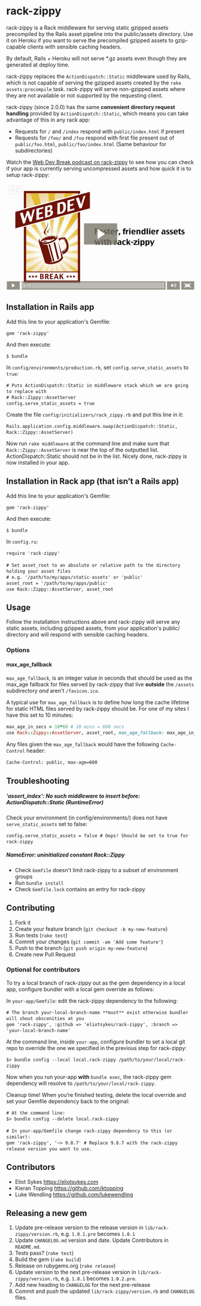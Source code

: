 # rack-zippy

rack-zippy is a Rack middleware for serving static gzipped assets precompiled by the Rails asset pipeline into the public/assets directory. Use it
on Heroku if you want to serve the precompiled gzipped assets to gzip-capable clients with sensible caching headers.

By default, Rails + Heroku will not serve *.gz assets even though they are generated at deploy time.

rack-zippy replaces the `ActionDispatch::Static` middleware used by Rails, which is not capable of serving the gzipped assets created by
the `rake assets:precompile` task. rack-zippy will serve non-gzipped assets where they are not available or not supported by the
requesting client.

rack-zippy (since 2.0.0) has the same **convenient directory request handling** provided by `ActionDispatch::Static`, which means you can take advantage of this in any rack app:

- Requests for `/` and `/index` respond with `public/index.html` if present
- Requests for `/foo/` and `/foo` respond with first file present out of `public/foo.html`, `public/foo/index.html` (Same behaviour for subdirectories)

Watch the [Web Dev Break podcast on rack-zippy](http://www.webdevbreak.com/specials/rack-zippy "Faster, friendlier assets with rack-zippy") to see how you can check if your app
is currently serving uncompressed assets and how quick it is to setup rack-zippy:

[ ![Faster, friendlier assets with rack-zippy](/video-player.png "Faster, friendlier assets with rack-zippy") ](http://www.webdevbreak.com/specials/rack-zippy "Faster, friendlier assets with rack-zippy")

## Installation in Rails app

Add this line to your application's Gemfile:

    gem 'rack-zippy'

And then execute:

    $ bundle
    
In `config/environments/production.rb`, set `config.serve_static_assets` to `true`:

    # Puts ActionDispatch::Static in middleware stack which we are going to replace with
    # Rack::Zippy::AssetServer
    config.serve_static_assets = true

Create the file `config/initializers/rack_zippy.rb` and put this line in it:

    Rails.application.config.middleware.swap(ActionDispatch::Static, Rack::Zippy::AssetServer)

Now run `rake middleware` at the command line and make sure that `Rack::Zippy::AssetServer` is near the top of the outputted list. ActionDispatch::Static should not be in the list. Nicely done, rack-zippy is now installed in your app.

## Installation in Rack app (that isn’t a Rails app)

Add this line to your application's Gemfile:

    gem 'rack-zippy'

And then execute:

    $ bundle

In `config.ru`:

    require 'rack-zippy'

    # Set asset_root to an absolute or relative path to the directory holding your asset files
    # e.g. '/path/to/my/apps/static-assets' or 'public'
    asset_root = '/path/to/my/apps/public'
    use Rack::Zippy::AssetServer, asset_root


## Usage

Follow the installation instructions above and rack-zippy will serve any static assets, including gzipped assets, from your
application's public/ directory and will respond with sensible caching headers.

### Options

#### max_age_fallback

`max_age_fallback`, is an integer value in seconds that should be used as the max_age fallback for files served by rack-zippy that live **outside** the `/assets` subdirectory *and* aren't `/favicon.ico`.

A typical use for `max_age_fallback` is to define how long the cache lifetime for static HTML files served by rack-zippy should be. For one of my sites I have this set to 10 minutes:

```ruby
max_age_in_secs = 10*60 # 10 mins = 600 secs
use Rack::Zippy::AssetServer, asset_root, max_age_fallback: max_age_in_secs
```

Any files given the `max_age_fallback` would have the following `Cache-Control` header:

```
Cache-Control: public, max-age=600
```

## Troubleshooting

##### 'assert_index': No such middleware to insert before: ActionDispatch::Static (RuntimeError)

Check your environment (in config/environments/) does not have `serve_static_assets` set to false:

    config.serve_static_assets = false # Oops! Should be set to true for rack-zippy

##### NameError: uninitialized constant Rack::Zippy

- Check `Gemfile` doesn't limit rack-zippy to a subset of environment groups
- Run `bundle install`
- Check `Gemfile.lock` contains an entry for rack-zippy


## Contributing

1. Fork it
2. Create your feature branch (`git checkout -b my-new-feature`)
3. Run tests (`rake test`)
4. Commit your changes (`git commit -am 'Add some feature'`)
5. Push to the branch (`git push origin my-new-feature`)
6. Create new Pull Request

### Optional for contributors
To try a local branch of rack-zippy out as the gem dependency in a local app, configure bundler with a local gem
override as follows:

In `your-app/Gemfile`: edit the rack-zippy dependency to the following:

    # The branch your-local-branch-name **must** exist otherwise bundler will shout obscenities at you
    gem 'rack-zippy', :github => 'eliotsykes/rack-zippy', :branch => 'your-local-branch-name'

At the command line, inside `your-app`, configure bundler to set a local git repo to override the one we specified in the previous step for rack-zippy:

    $> bundle config --local local.rack-zippy /path/to/your/local/rack-zippy

Now when you run your-app **with** `bundle exec`, the rack-zippy gem dependency will resolve to `/path/to/your/local/rack-zippy`.

Cleanup time! When you’re finished testing, delete the local override and set your Gemfile dependency back to the original:

    # At the command line:
    $> bundle config --delete local.rack-zippy

    # In your-app/Gemfile change rack-zippy dependency to this (or similar):
    gem 'rack-zippy', '~> 9.8.7' # Replace 9.8.7 with the rack-zippy release version you want to use.



## Contributors

- Eliot Sykes https://eliotsykes.com
- Kieran Topping https://github.com/ktopping
- Luke Wendling https://github.com/lukewendling


## Releasing a new gem

1. Update pre-release version to the release version in `lib/rack-zippy/version.rb`, e.g. `1.0.1.pre` becomes `1.0.1`
2. Update `CHANGELOG.md` version and date. Update Contributors in `README.md`.
3. Tests pass? (`rake test`)
4. Build the gem (`rake build`)
5. Release on rubygems.org (`rake release`)
6. Update version to the next pre-release version in `lib/rack-zippy/version.rb`, e.g. `1.0.1` becomes `1.0.2.pre`.
7. Add new heading to `CHANGELOG` for the next pre-release
8. Commit and push the updated `lib/rack-zippy/version.rb` and `CHANGELOG` files.

